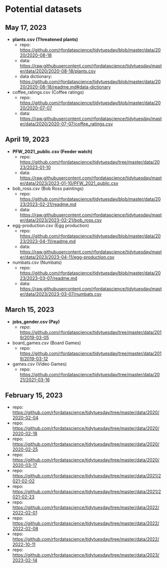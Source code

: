 # Potential datasets

## May 17, 2023

+ **plants.csv (Threatened plants)**
  + repo: https://github.com/rfordatascience/tidytuesday/blob/master/data/2020/2020-08-18
  + data: https://raw.githubusercontent.com/rfordatascience/tidytuesday/master/data/2020/2020-08-18/plants.csv
  + data dictionary: https://github.com/rfordatascience/tidytuesday/blob/master/data/2020/2020-08-18/readme.md#data-dictionary
+ coffee_ratings.csv (Coffee ratings)
  + repo: https://github.com/rfordatascience/tidytuesday/blob/master/data/2020/2020-07-07
  + data: https://raw.githubusercontent.com/rfordatascience/tidytuesday/master/data/2020/2020-07-07/coffee_ratings.csv

## April 19, 2023

+ **PFW_2021_public.csv (Feeder watch)**
  + repo: https://github.com/rfordatascience/tidytuesday/tree/master/data/2023/2023-01-10
  + data: https://raw.githubusercontent.com/rfordatascience/tidytuesday/master/data/2023/2023-01-10/PFW_2021_public.csv
+ bob_ross.csv (Bob Ross paintings)
  + repo: https://github.com/rfordatascience/tidytuesday/blob/master/data/2023/2023-02-21/readme.md
  + data: https://raw.githubusercontent.com/rfordatascience/tidytuesday/master/data/2023/2023-02-21/bob_ross.csv
+ egg-production.csv (Egg production)
  + repo: https://github.com/rfordatascience/tidytuesday/blob/master/data/2023/2023-04-11/readme.md
  + data: https://raw.githubusercontent.com/rfordatascience/tidytuesday/master/data/2023/2023-04-11/egg-production.csv
+ numbats.csv (Numbats)
  + repo: https://github.com/rfordatascience/tidytuesday/blob/master/data/2023/2023-03-07/readme.md
  + data: https://raw.githubusercontent.com/rfordatascience/tidytuesday/master/data/2023/2023-03-07/numbats.csv

## March 15, 2023

+ **jobs_gender.csv (Pay)** 
  + repo: https://github.com/rfordatascience/tidytuesday/tree/master/data/2019/2019-03-05
+ board_games.csv (Board Games)
  + repo: https://github.com/rfordatascience/tidytuesday/tree/master/data/2019/2019-03-12
+ games.csv (Video Games)
  + repo: https://github.com/rfordatascience/tidytuesday/tree/master/data/2021/2021-03-16

## February 15, 2023

+ repo: https://github.com/rfordatascience/tidytuesday/tree/master/data/2020/2020-02-04
+ repo: https://github.com/rfordatascience/tidytuesday/tree/master/data/2020/2020-02-18
+ repo: https://github.com/rfordatascience/tidytuesday/tree/master/data/2020/2020-02-25
+ repo: https://github.com/rfordatascience/tidytuesday/tree/master/data/2020/2020-03-17
+ repo: https://github.com/rfordatascience/tidytuesday/tree/master/data/2021/2021-02-02
+ repo: https://github.com/rfordatascience/tidytuesday/tree/master/data/2021/2021-02-23
+ repo: https://github.com/rfordatascience/tidytuesday/tree/master/data/2022/2022-02-01
+ repo: https://github.com/rfordatascience/tidytuesday/tree/master/data/2022/2022-02-08
+ repo: https://github.com/rfordatascience/tidytuesday/tree/master/data/2022/2022-10-11
+ repo: https://github.com/rfordatascience/tidytuesday/tree/master/data/2023/2023-02-14